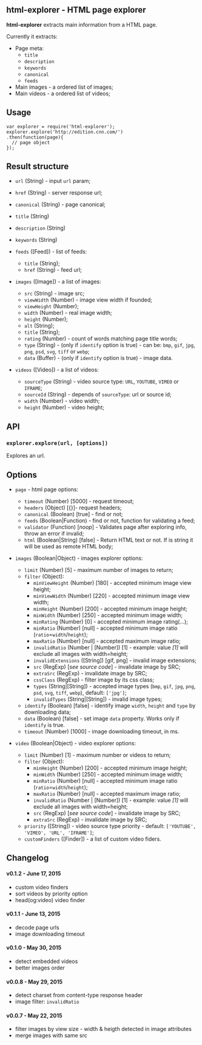 ## html-explorer - HTML page explorer

**html-explorer** extracts main information from a HTML page.

Currently it extracts:

- Page meta:
  + `title`
  + `description`
  + `keywords`
  + `canonical`
  + `feeds`
- Main images - a ordered list of images;
- Main videos - a ordered list of videos;

## Usage

```
var explorer = require('html-explorer');
explorer.explore('http://edition.cnn.com/')
.then(function(page){
  // page object
});
```

## Result structure

- `url` (String) - input `url` param;
- `href` (String) - server response url;
- `canonical` (String) - page canonical;
- `title` (String)
- `description` (String)
- `keywords` (String)

- `feeds` ([Feed]) - list of feeds:
  + `title` (String);
  + `href` (String) - feed url;

- `images` ([Image]) - a list of images:
  + `src` (String) - image src;
  + `viewWidth` (Number) - image view width if founded;
  + `viewHeight` (Number);
  + `width` (Number) - real image width;
  + `height` (Number);
  + `alt` (String);
  + `title` (String);
  + `rating` (Number) - count of words matching page title words;
  + `type` (String) - (only if `identify` option is true) - can be: `bmp`, `gif`, `jpg`, `png`, `psd`, `svg`, `tiff` or `webp`;
  + `data` (Buffer) - (only if `identify` option is true) - image data.

- `videos` ([Video]) - a list of videos:
  + `sourceType` (String) - video source type: `URL`, `YOUTUBE`, `VIMEO` or `IFRAME`;
  + `sourceId` (String) - depends of `sourceType`: url or source id;
  + `width` (Number) - video width;
  + `height` (Number) - video height;

## API

### `explorer.explore(url, [options])`

Explores an url.

## Options

- `page` - html page options:
  + `timeout` (Number) [5000] - request timeout;
  + `headers` (Object) [{}]- request headers;
  + `canonical` (Boolean) [true] - find or not;
  + `feeds` (Boolean|Function) - find or not, function for validating a feed;
  + `validator` (Function) [*noop*] - Validates page after exploring info, throw an error if invalid;
  + `html` (Boolean|String) [false] - Return HTML text or not. If is string it will be used as remote HTML body;

- `images` (Boolean|Object) - images explorer options:
  + `limit` (Number) [5] - maximum number of images to return;
  + `filter` (Object):
    - `minViewHeight` (Number) [180] - accepted minimum image view height;
    - `minViewWidth` (Number) [220] - accepted minimum image view width;
    - `minHeight` (Number) [200] - accepted minimum image height;
    - `minWidth` (Number) [250] - accepted minimum image width;
    - `minRating` (Number) [0] - accepted minimum image rating(...);
    - `minRatio` (Number) [null] - accepted minimum image ratio (`ratio`=`width`/`height`);
    - `maxRatio` (Number) [null] - accepted maximum image ratio;
    - `invalidRatio` (Number | [Number]) [1] - example: value *[1]* will exclude all images with width=height;
    - `invalidExtensions` ([String]) [gif, png] - invalid image extensions;
    - `src` (RegExp) [*see source code*] - invalidate image by SRC;
    - `extraSrc` (RegExp) - invalidate image by SRC;
    - `cssClass` (RegExp) - filter image by its css class;
    - `types` (String|[String]) - accepted image types (`bmp`, `gif`, `jpg`, `png`, `psd`, `svg`, `tiff`, `webp`), default: `['jpg']`;
    - `invalidTypes` (String|[String]) - invalid image types;
  + `identify` (Boolean) [false] - identify image `width`, `height` and `type` by downloading data;
  + `data` (Boolean) [false] - set image `data` property. Works only if `identify` is true.
  + `timeout` (Number) [1000] - image downloading timeout, in ms.

- `video` (Boolean|Object) - video explorer options:
  + `limit` (Number) [1] - maximum number or videos to return;
  + `filter` (Object):
    - `minHeight` (Number) [200] - accepted minimum image height;
    - `minWidth` (Number) [250] - accepted minimum image width;
    - `minRatio` (Number) [null] - accepted minimum image ratio (`ratio`=`width`/`height`);
    - `maxRatio` (Number) [null] - accepted maximum image ratio;
    - `invalidRatio` (Number | [Number]) [1] - example: value *[1]* will exclude all images with width=height;
    - `src` (RegExp) [*see source code*] - invalidate image by SRC;
    - `extraSrc` (RegExp) - invalidate image by SRC;
  + `priority` ([String]) - video source type priority - default: `['YOUTUBE', 'VIMEO', 'URL', 'IFRAME']`;
  + `customFinders` ([Finder]) - a list of custom video fiders.


## Changelog

#### v0.1.2 - June 17, 2015

- custom video finders
- sort videos by priority option
- head(og:video) video finder

#### v0.1.1 - June 13, 2015

- decode page urls
- image downloading timeout

#### v0.1.0 - May 30, 2015

- detect embedded videos
- better images order

#### v0.0.8 - May 29, 2015

- detect charset from content-type response header
- image filter: `invalidRatio`

#### v0.0.7 - May 22, 2015

- filter images by view size - width & heigth detected in image attributes
- merge images with same src
